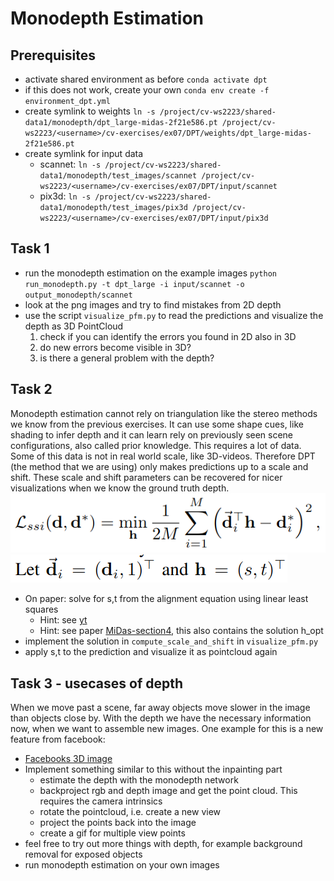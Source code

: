 # Monodepth Estimation

## Prerequisites

- activate shared environment as before `conda activate dpt`
- if this does not work, create your own `conda env create -f environment_dpt.yml`
- create symlink to weights `ln -s /project/cv-ws2223/shared-data1/monodepth/dpt_large-midas-2f21e586.pt /project/cv-ws2223/<username>/cv-exercises/ex07/DPT/weights/dpt_large-midas-2f21e586.pt`
- create symlink for input data
    - scannet: `ln -s /project/cv-ws2223/shared-data1/monodepth/test_images/scannet /project/cv-ws2223/<username>/cv-exercises/ex07/DPT/input/scannet`
    - pix3d: `ln -s /project/cv-ws2223/shared-data1/monodepth/test_images/pix3d /project/cv-ws2223/<username>/cv-exercises/ex07/DPT/input/pix3d`


## Task 1

- run the monodepth estimation on the example images
    `python run_monodepth.py -t dpt_large -i input/scannet -o output_monodepth/scannet`
- look at the png images and try to find mistakes from 2D depth
- use the script `visualize_pfm.py` to read the predictions and visualize the depth as 3D PointCloud
    1. check if you can identify the errors you found in 2D also in 3D 
    2. do new errors become visible in 3D?
    3. is there a general problem with the depth?

## Task 2

Monodepth estimation cannot rely on triangulation like the stereo methods we know from the previous exercises. It can use some shape cues, like shading to infer depth and it can learn rely on previously seen scene configurations, also called prior knowledge. This requires a lot of data. Some of this data is not in real world scale, like 3D-videos. Therefore DPT (the method that we are using) only makes predictions up to a scale and shift.
These scale and shift parameters can be recovered for nicer visualizations when we know the ground truth depth.
![Alignment equation](img/AE.png)
![with](img/AE2.png)
- On paper: solve for s,t from the alignment equation using linear least squares
    - Hint: see [yt](https://youtu.be/pKAPgUb4vL8?t=257)
    - Hint: see paper [MiDas-section4](https://arxiv.org/pdf/1907.01341v1.pdf), this also contains the solution h_opt
- implement the solution in `compute_scale_and_shift` in `visualize_pfm.py`
- apply s,t to the prediction and visualize it as pointcloud again

## Task 3 - usecases of depth

When we move past a scene, far away objects move slower in the image than objects close by.
With the depth we have the necessary information now, when we want to assemble new images.
One example for this is a new feature from facebook:
- [Facebooks 3D image](https://arxiv.org/pdf/2008.12298v1.pdf)
- Implement something similar to this without the inpainting part
    - estimate the depth with the monodepth network
    - backproject rgb and depth image and get the point cloud. This requires the camera intrinsics
    - rotate the pointcloud, i.e. create a new view
    - project the points back into the image
    - create a gif for multiple view points
- feel free to try out more things with depth, for example background removal for exposed objects
- run monodepth estimation on your own images
